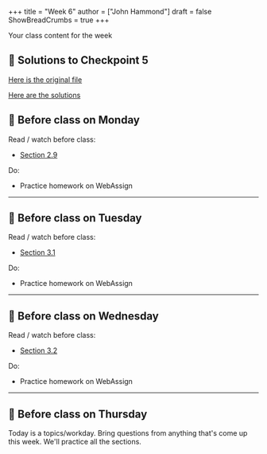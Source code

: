 +++
title = "Week 6"
author = ["John Hammond"]
draft = false
ShowBreadCrumbs = true
+++

Your class content for the week
<!--more-->

## 📖 Solutions to Checkpoint 5

[Here is the original file](https://nextcloud.math.wichita.edu/index.php/s/ywxg6Acnk4kXeSH)

[Here are the solutions](https://nextcloud.math.wichita.edu/index.php/s/emkcYr4rMkCwLoM)

## 📅 Before class on Monday

Read / watch before class:
- [Section 2.9](/calc/chapter2/section9)

Do: 
- Practice homework on WebAssign

---

## 📅 Before class on Tuesday

Read / watch before class:
- [Section 3.1](/calc/chapter3/section1)

Do: 
- Practice homework on WebAssign

---

## 📅 Before class on Wednesday

Read / watch before class:
- [Section 3.2](/calc/chapter3/section2)

Do: 
- Practice homework on WebAssign

---
## 📅 Before class on Thursday

Today is a topics/workday. Bring questions from anything that's come up this week. We'll practice all the sections.
<!-- 




## 📅 Before class on Wednesday

We'll spend more time on 3.3 today.

Do: 
- Practice homework on WebAssign

---

## 📅 Before class on Thursday

Today is a topics/workday. Bring questions from anything that's come up this week. We'll practice all the sections.
-->
